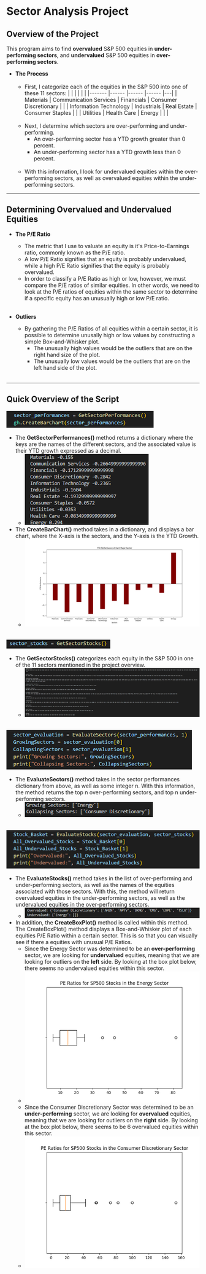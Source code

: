 # **Sector Analysis Project**


## **Overview of the Project**

This program aims to find **overvalued** S&P 500 equities in **under-performing sectors**, and **undervalued** S&P 500 equities in **over-performing sectors**. <br>
- **The Process**
    <br/><br/>
    - First, I categorize each of the equities in the S&P 500 into one of these 11 sectors: 
        |                        |                         |             |                        |   |
        |-------                 |------                   |------       |------                  |---|
        | Materials              | Communication Services  | Financials  | Consumer Discretionary |   |
        | Information Technology | Industrials             | Real Estate | Consumer Staples       |   |
        | Utilities              | Health Care             | Energy      |                        |   |
    <br/><br/>
    - Next, I determine which sectors are over-performing and under-performing.
        - An over-performing sector has a YTD growth greater than 0 percent.
        - An under-performing sector has a YTD growth less than 0 percent.
    <br/><br/>
    - With this information, I look for undervalued equities within the over-performing sectors, as well as overvalued equities within the under-performing sectors.

---

## **Determining Overvalued and Undervalued Equities**

- **The P/E Ratio**
  - The metric that I use to valuate an equity is it's Price-to-Earnings ratio, commonly known as the P/E ratio. 
  - A low P/E Ratio signifies that an equity is probably undervalued, while a high P/E Ratio signifies that the equity is probably overvalued.
  - In order to classify a P/E Ratio as high or low, however, we must compare the P/E ratios of similar equities. In other words, we need to look at the P/E ratios of equities within the same sector to determine if a specific equity has an unusually high or low P/E ratio.
<br/><br/>

- **Outliers**
  - By gathering the P/E Ratios of all equities within a certain sector, it is possible to determine unusally high or low values by constructing a simple Box-and-Whisker plot.
    - The unusually high values would be the outliers that are on the right hand size of the plot.
    - The unusually low values would be the outliers that are on the left hand side of the plot.
<br/><br/>

---

## **Quick Overview of the Script**


![](codesnippet1.PNG)
  - The **GetSectorPerformances()** method returns a dictionary where the keys are the names of the different sectors, and the associated value is their YTD growth expressed as a decimal. 
    - ![](result1.PNG)
  - The **CreateBarChart()** method takes in a dictionary, and displays a bar chart, where the X-axis is the sectors, and the Y-axis is the YTD Growth. 
    - ![](SectorPerformance.png)
<br/><br/>

![](codesnippet4.PNG)
  - The **GetSectorStocks()** categorizes each equity in the S&P 500 in one of the 11 sectors mentioned in the project overview.
    - ![](stocklist.PNG)
<br/><br/>

![](codesnippet2.PNG)
  - The **EvaluateSectors()** method takes in the sector performances dictionary from above, as well as some integer n. With this information, the method returns the top n over-performing sectors, and top n under-performing sectors.
    - ![](result2.PNG)
<br/><br/>

![](codesnippet3.PNG)
  - The **EvaluateStocks()** method takes in the list of over-performing and under-performing sectors, as well as the names of the equities associated with those sectors. With this, the method will return overvalued equities in the under-performing sectors, as well as the undervalued equities in the over-performing sectors.
    -  ![](result3.PNG) 
- In addition, the **CreateBoxPlot()** method is called within this method. The CreateBoxPlot() method displays a Box-and-Whisker plot of each equities P/E Ratio within a certain sector. This is so that you can visually see if there a equities with unusual P/E Ratios.
    - Since the Energy Sector was determined to be an **over-performing** sector, we are looking for **undervalued** equities, meaning that we are looking for outliers on the **left** side. By looking at the box plot below, there seems no undervalued equities within this sector.
    - ![](box1.png) 
    - Since the Consumer Discretionary Sector was determined to be an **under-performing** sector, we are looking for **overvalued** equities, meaning that we are looking for outliers on the **right** side. By looking at the box plot below, there seems to be 6 overvalued equities within this sector.
    - ![](box2.png) 
    

